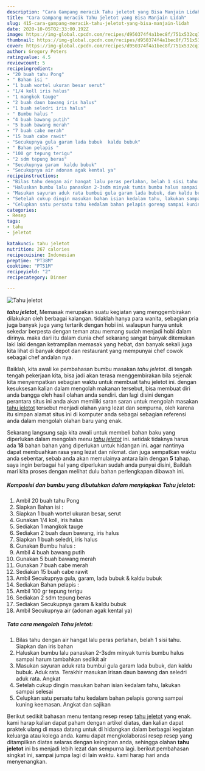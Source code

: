 ```yaml
---
description: "Cara Gampang meracik Tahu jeletot yang Bisa Manjain Lidah"
title: "Cara Gampang meracik Tahu jeletot yang Bisa Manjain Lidah"
slug: 415-cara-gampang-meracik-tahu-jeletot-yang-bisa-manjain-lidah
date: 2020-10-05T02:33:00.192Z
image: https://img-global.cpcdn.com/recipes/d950374f4a1bec8f/751x532cq70/tahu-jeletot-foto-resep-utama.jpg
thumbnail: https://img-global.cpcdn.com/recipes/d950374f4a1bec8f/751x532cq70/tahu-jeletot-foto-resep-utama.jpg
cover: https://img-global.cpcdn.com/recipes/d950374f4a1bec8f/751x532cq70/tahu-jeletot-foto-resep-utama.jpg
author: Gregory Peters
ratingvalue: 4.5
reviewcount: 5
recipeingredient:
- "20 buah tahu Pong"
- " Bahan isi "
- "1 buah wortel ukuran besar serut"
- "1/4 koll iris halus"
- "1 mangkok tauge"
- "2 buah daun bawang iris halus"
- "1 buah seledri iris halus"
- " Bumbu halus "
- "4 buah bawang putih"
- "5 buah bawang merah"
- "7 buah cabe merah"
- "15 buah cabe rawit"
- "Secukupnya gula garam lada bubuk  kaldu bubuk"
- " Bahan pelapis "
- "100 gr tepung terigu"
- "2 sdm tepung beras"
- "Secukupnya garam  kaldu bubuk"
- "Secukupnya air adonan agak kental ya"
recipeinstructions:
- "Bilas tahu dengan air hangat lalu peras perlahan, belah 1 sisi tahu. Siapkan dan iris bahan"
- "Haluskan bumbu lalu panaskan 2-3sdm minyak tumis bumbu halus sampai harum tambahkan sedikit air"
- "Masukan sayuran aduk rata bumbui gula garam lada bubuk, dan kaldu bubuk. Aduk rata. Terakhir masukan irisan daun bawang dan seledri aduk rata. Angkat"
- "Setelah cukup dingin masukan bahan isian kedalam tahu, lakukan sampai selesai"
- "Celupkan satu persatu tahu kedalam bahan pelapis goreng sampai kuning keemasan. Angkat dan sajikan"
categories:
- Resep
tags:
- tahu
- jeletot

katakunci: tahu jeletot 
nutrition: 267 calories
recipecuisine: Indonesian
preptime: "PT38M"
cooktime: "PT51M"
recipeyield: "2"
recipecategory: Dinner

---
```



![Tahu jeletot](https://img-global.cpcdn.com/recipes/d950374f4a1bec8f/751x532cq70/tahu-jeletot-foto-resep-utama.jpg)

<b><i>tahu jeletot</i></b>, Memasak merupakan suatu kegiatan yang menggembirakan dilakukan oleh berbagai kalangan. tidaklah hanya para wanita, sebagian pria juga banyak juga yang tertarik dengan hobi ini. walaupun hanya untuk sekedar berpesta dengan teman atau memang sudah menjadi hobi dalam dirinya. maka dari itu dalam dunia chef sekarang sangat banyak ditemukan laki laki dengan ketrampilan memasak yang hebat, dan banyak sekali juga kita lihat di banyak depot dan restaurant yang mempunyai chef cowok sebagai chef andalan nya.



Baiklah, kita awali ke pembahasan bumbu masakan <i>tahu jeletot</i>. di tengah tengah pekerjaan kita, bisa jadi akan terasa menggembirakan bila sejenak kita menyempatkan sebagian waktu untuk membuat tahu jeletot ini. dengan kesuksesan kalian dalam mengolah makanan tersebut, bisa membuat diri anda bangga oleh hasil olahan anda sendiri. dan lagi disini dengan perantara situs ini anda akan memiliki saran saran untuk mengolah masakan <u>tahu jeletot</u> tersebut menjadi olahan yang lezat dan sempurna, oleh karena itu simpan alamat situs ini di komputer anda sebagai sebagian referensi anda dalam mengolah olahan baru yang enak.


Sekarang langsung saja kita awali untuk membeli bahan baku yang diperlukan dalam mengolah menu <u><i>tahu jeletot</i></u> ini. setidak tidaknya harus ada <b>18</b> bahan bahan yang diperlukan untuk hidangan ini. agar nantinya dapat membuahkan rasa yang lezat dan nikmat. dan juga sempatkan waktu anda sebentar, sebab anda akan memulainya antara lain dengan <b>5</b> tahap. saya ingin berbagai hal yang diperlukan sudah anda punyai disini, Baiklah mari kita proses dengan melihat dulu bahan perlengkapan dibawah ini.

<!--inarticleads1-->

##### Komposisi dan bumbu yang dibutuhkan dalam menyiapkan Tahu jeletot:

1. Ambil 20 buah tahu Pong
1. Siapkan  Bahan isi :
1. Siapkan 1 buah wortel ukuran besar, serut
1. Gunakan 1/4 koll, iris halus
1. Sediakan 1 mangkok tauge
1. Sediakan 2 buah daun bawang, iris halus
1. Siapkan 1 buah seledri, iris halus
1. Gunakan  Bumbu halus :
1. Ambil 4 buah bawang putih
1. Gunakan 5 buah bawang merah
1. Gunakan 7 buah cabe merah
1. Sediakan 15 buah cabe rawit
1. Ambil Secukupnya gula, garam, lada bubuk &amp; kaldu bubuk
1. Sediakan  Bahan pelapis :
1. Ambil 100 gr tepung terigu
1. Sediakan 2 sdm tepung beras
1. Sediakan Secukupnya garam &amp; kaldu bubuk
1. Ambil Secukupnya air (adonan agak kental ya)




<!--inarticleads2-->

##### Tata cara mengolah Tahu jeletot:

1. Bilas tahu dengan air hangat lalu peras perlahan, belah 1 sisi tahu. Siapkan dan iris bahan
1. Haluskan bumbu lalu panaskan 2-3sdm minyak tumis bumbu halus sampai harum tambahkan sedikit air
1. Masukan sayuran aduk rata bumbui gula garam lada bubuk, dan kaldu bubuk. Aduk rata. Terakhir masukan irisan daun bawang dan seledri aduk rata. Angkat
1. Setelah cukup dingin masukan bahan isian kedalam tahu, lakukan sampai selesai
1. Celupkan satu persatu tahu kedalam bahan pelapis goreng sampai kuning keemasan. Angkat dan sajikan




Berikut sedikit bahasan menu tentang resep resep <u>tahu jeletot</u> yang enak. kami harap kalian dapat paham dengan artikel diatas, dan kalian dapat praktek ulang di masa datang untuk di hidangkan dalam berbagai kegiatan keluarga atau kolega anda. kamu dapat mengkolaborasi resep resep yang ditampilkan diatas selaras dengan keinginan anda, sehingga olahan <b>tahu jeletot</b> ini bs menjadi lebih lezat dan sempurna lagi. berikut pembahasan singkat ini, sampai jumpa lagi di lain waktu. kami harap hari anda menyenangkan.
